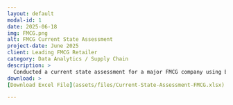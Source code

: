 ```yaml
---
layout: default
modal-id: 1
date: 2025-06-18
img: FMCG.png
alt: FMCG Current State Assessment
project-date: June 2025
client: Leading FMCG Retailer
category: Data Analytics / Supply Chain
description: >
  Conducted a current state assessment for a major FMCG company using Excel-based models. Analysis included assessment of demographic, operational & inventory data.
download: >
[Download Excel File](assets/files/Current-State-Assessment-FMCG.xlsx)

---
```

